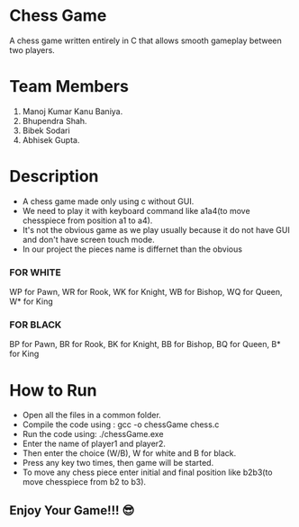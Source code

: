 # Chess Game
A chess game written entirely in C that allows smooth gameplay between two players. 

# Team Members
1. Manoj Kumar Kanu Baniya.
2. Bhupendra Shah.
3. Bibek Sodari
4. Abhisek Gupta.
   
# Description
* A chess game made only using c without GUI.
* We need to play it with keyboard command like a1a4(to move chesspiece from position a1 to a4).
* It's not the obvious game as we play usually because it do not have GUI and don't have screen touch mode.
* In our project the pieces name is differnet than the obvious
  
### FOR WHITE  
  WP for Pawn, WR for Rook, WK for Knight, WB for Bishop, WQ for Queen, W* for King
### FOR BLACK
  BP for Pawn, BR for Rook, BK for Knight, BB for Bishop, BQ for Queen, B* for King

# How to Run
* Open all the files in a common folder.
* Compile the code using : gcc -o chessGame chess.c
* Run the code using: ./chessGame.exe
* Enter the name of player1 and player2.
* Then enter the choice (W/B), W for white and B for black.
* Press any key two times, then game will be started.
* To move any chess piece enter initial and final position like b2b3(to move chesspiece from b2 to b3).


## Enjoy Your Game!!! 😎


